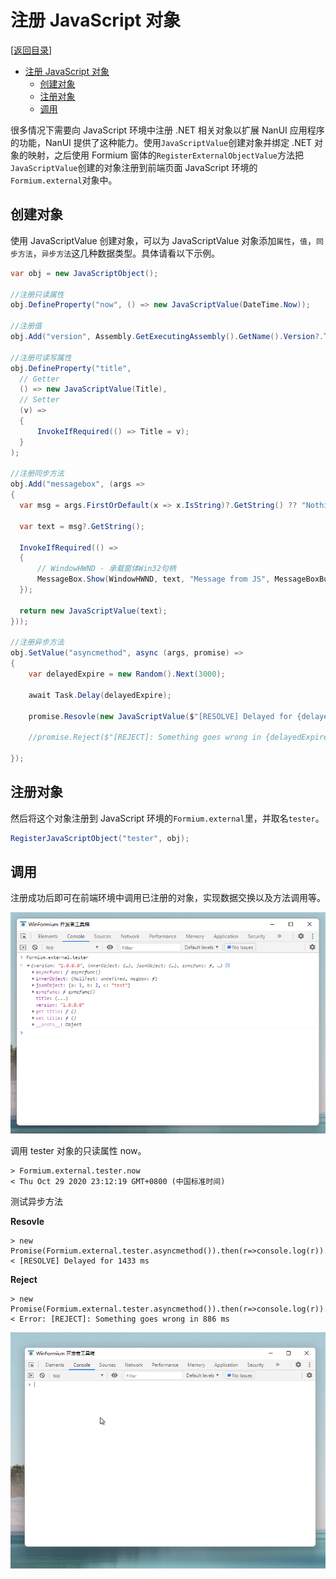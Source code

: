 # 注册 JavaScript 对象

[[返回目录](README.md)]

- [注册 JavaScript 对象](#注册-javascript-对象)
  - [创建对象](#创建对象)
  - [注册对象](#注册对象)
  - [调用](#调用)

很多情况下需要向 JavaScript 环境中注册 .NET 相关对象以扩展 NanUI 应用程序的功能，NanUI 提供了这种能力。使用`JavaScriptValue`创建对象并绑定 .NET 对象的映射，之后使用 Formium 窗体的`RegisterExternalObjectValue`方法把`JavaScriptValue`创建的对象注册到前端页面 JavaScript 环境的`Formium.external`对象中。

## 创建对象

使用 JavaScriptValue 创建对象，可以为 JavaScriptValue 对象添加`属性`，`值`，`同步方法`，`异步方法`这几种数据类型。具体请看以下示例。

```C#
var obj = new JavaScriptObject();

//注册只读属性
obj.DefineProperty("now", () => new JavaScriptValue(DateTime.Now));

//注册值
obj.Add("version", Assembly.GetExecutingAssembly().GetName().Version?.ToString());

//注册可读写属性
obj.DefineProperty("title", 
  // Getter
  () => new JavaScriptValue(Title), 
  // Setter
  (v) =>
  {
      InvokeIfRequired(() => Title = v);
  }
);

//注册同步方法
obj.Add("messagebox", (args =>
{
  var msg = args.FirstOrDefault(x => x.IsString)?.GetString() ?? "Nothing";

  var text = msg?.GetString();

  InvokeIfRequired(() =>
  {
      // WindowHWND - 承载窗体Win32句柄
      MessageBox.Show(WindowHWND, text, "Message from JS", MessageBoxButtons.OK, MessageBoxIcon.Information);
  });

  return new JavaScriptValue(text);
}));

//注册异步方法
obj.SetValue("asyncmethod", async (args, promise) =>
{
    var delayedExpire = new Random().Next(3000);

    await Task.Delay(delayedExpire);

    promise.Resovle(new JavaScriptValue($"[RESOLVE] Delayed for {delayedExpire} ms"));

    //promise.Reject($"[REJECT]: Something goes wrong in {delayedExpire} ms");

});
```

## 注册对象

然后将这个对象注册到 JavaScript 环境的`Formium.external`里，并取名`tester`。

```C#
RegisterJavaScriptObject("tester", obj);
```

## 调用

注册成功后即可在前端环境中调用已注册的对象，实现数据交换以及方法调用等。

![result](../images/register-js-object.png)

调用 tester 对象的只读属性 now。

```console
> Formium.external.tester.now
< Thu Oct 29 2020 23:12:19 GMT+0800 (中国标准时间)
```

测试异步方法

**Resovle**
```console
> new Promise(Formium.external.tester.asyncmethod()).then(r=>console.log(r)).catch(e=>console.log(e))
< [RESOLVE] Delayed for 1433 ms
```

**Reject**
```console
> new Promise(Formium.external.tester.asyncmethod()).then(r=>console.log(r)).catch(e=>console.log(e))
< Error: [REJECT]: Something goes wrong in 886 ms
```

![async](../images/js-object-async-method.png)
